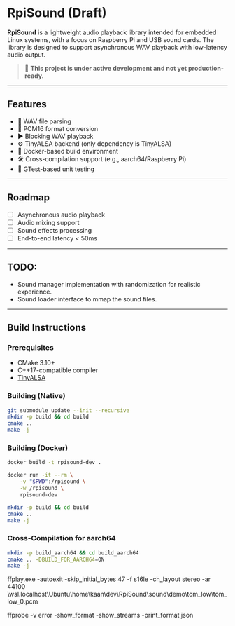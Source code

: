 # RpiSound (Draft)

**RpiSound** is a lightweight audio playback library intended for embedded Linux systems, with a focus on Raspberry Pi and USB sound cards. The library is designed to support asynchronous WAV playback with low-latency audio output.

> 🚧 **This project is under active development and not yet production-ready.**

---

## Features

- 🎵 WAV file parsing  
- 🔁 PCM16 format conversion  
- ▶️ Blocking WAV playback  
- ⚙️ TinyALSA backend (only dependency is TinyALSA)  
- 🐳 Docker-based build environment  
- 🛠️ Cross-compilation support (e.g., aarch64/Raspberry Pi)  
- 🧪 GTest-based unit testing  

---

## Roadmap

- [ ] Asynchronous audio playback
- [ ] Audio mixing support
- [ ] Sound effects processing
- [ ] End-to-end latency < 50ms

---

## TODO:
- Sound manager implementation with randomization for realistic experience.
- Sound loader interface to mmap the sound files.

---

## Build Instructions

### Prerequisites

- CMake 3.10+
- C++17-compatible compiler
- [TinyALSA](https://github.com/tinyalsa/tinyalsa)

### Building (Native)

```bash
git submodule update --init --recursive
mkdir -p build && cd build
cmake ..
make -j
```

### Building (Docker)
```bash
docker build -t rpisound-dev .

docker run -it --rm \
    -v "$PWD":/rpisound \
    -w /rpisound \
    rpisound-dev

mkdir -p build && cd build
cmake ..
make -j
```

### Cross-Compilation for aarch64

```bash
mkdir -p build_aarch64 && cd build_aarch64
cmake .. -DBUILD_FOR_AARCH64=ON
make -j
```

ffplay.exe -autoexit -skip_initial_bytes 47 -f s16le -ch_layout stereo -ar 44100 \\wsl.localhost\Ubuntu\home\kaan\dev\RpiSound\sound\demo\tom_low\tom_low_0.pcm

ffprobe -v error -show_format -show_streams -print_format json
